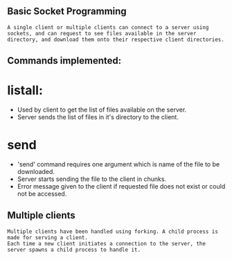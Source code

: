 ## Basic Socket Programming

	A single client or multiple clients can connect to a server using sockets, and can request to see files available in the server directory, and download them onto their respective client directories.

## Commands implemented:

# listall:
- Used by client to get the list of files available on the server.
- Server sends the list of files in it's directory to the client.

# send <filename>
- 'send' command requires one argument which is name of the file to be downloaded.
- Server starts sending the file to the client in chunks.
- Error message given to the client if requested file does not exist or could not be accessed.

## Multiple clients
    Multiple clients have been handled using forking. A child process is made for serving a client.
    Each time a new client initiates a connection to the server, the server spawns a child process to handle it.